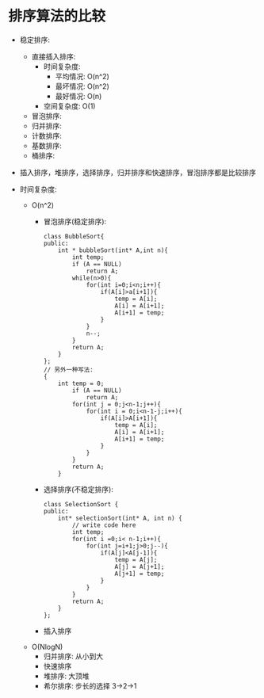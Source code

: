 # 排序算法的比较

- 稳定排序: 
	- 直接插入排序: 
		- 时间复杂度: 
			- 平均情况: O(n^2)
			- 最坏情况: O(n^2)
			- 最好情况: O(n)
		- 空间复杂度: O(1) 
	- 冒泡排序:
	- 归并排序: 
	- 计数排序:
	- 基数排序:
	- 桶排序:

- 插入排序，堆排序，选择排序，归并排序和快速排序，冒泡排序都是比较排序

- 时间复杂度:
	- O(n^2)
		- 冒泡排序(稳定排序):

			```
			class BubbleSort{
			public:
				int * bubbleSort(int* A,int n){
					int temp;
					if (A == NULL)
						return A;
					while(n>0){
						for(int i=0;i<n;i++){
							if(A[i]>a[i+1]){
								temp = A[i];
								A[i] = A[i+1];
								A[i+1] = temp;
							}
						}
						n--;
					}
					return A;
				}
			};
			// 另外一种写法:
			{
		        int temp = 0;
			        if (A == NULL)
			            return A;
					for(int j = 0;j<n-1;j++){
			            for(int i = 0;i<n-1-j;i++){
			                if(A[i]>A[i+1]){
			                    temp = A[i];
			                    A[i] = A[i+1];
			                    A[i+1] = temp;
			                }
			            }
			        }
			        return A;
			    }
			```

		- 选择排序(不稳定排序):

			```Swfit
			class SelectionSort {
			public:
			    int* selectionSort(int* A, int n) {
			        // write code here
			        int temp;
			        for(int i =0;i< n-1;i++){
			        	for(int j=i+1;j>0;j--){
			        		if(A[j]<A[j-1]){
			        			temp = A[j];
			        			A[j] = A[j+1];
			        			A[j+1] = temp;
			        		}
			        	}
			        }
			        return A;
			    }
			};

		- 插入排序
	- O(NlogN)
		- 归并排序: 从小到大
		- 快速排序
		- 堆排序: 大顶堆
		- 希尔排序: 步长的选择 3->2->1
